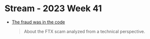# Stream - 2023 Week 41

- [The fraud was in the code](https://newsletter.mollywhite.net/p/the-fraud-was-in-the-code)
    > About the FTX scam analyzed from a technical perspective.
